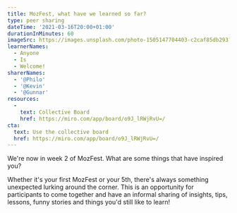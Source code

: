 ```yaml
---
title: MozFest, what have we learned so far?
type: peer sharing
dateTime: '2021-03-16T20:00+01:00'
durationInMinutes: 60
imageSrc: https://images.unsplash.com/photo-1505147704403-c2caf85db293?ixid=MXwxMjA3fDB8MHxwaG90by1wYWdlfHx8fGVufDB8fHw%3D&ixlib=rb-1.2.1&auto=format&fit=crop&w=1648&q=80
learnerNames:
  - Anyone
  - Is
  - Welcome!
sharerNames: 
  - '@Philo'
  - '@Kevin'
  - '@Gunnar'
resources:
  -
    text: Collective Board
    href: https://miro.com/app/board/o9J_lRWjRvU=/
cta:
  text: Use the collective board
  href: https://miro.com/app/board/o9J_lRWjRvU=/
---
```

We're now in week 2 of MozFest. What are some things that have inspired you?
<!--more-->
Whether it's your first MozFest or your 5th, there's always something unexpected lurking around the corner. This is an opportunity for participants to come together and have an informal sharing of insights, tips, lessons, funny stories and things you'd still like to learn! 
